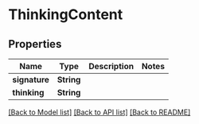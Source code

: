 # ThinkingContent

## Properties
Name | Type | Description | Notes
------------ | ------------- | ------------- | -------------
**signature** | **String** |  | 
**thinking** | **String** |  | 

[[Back to Model list]](../README.md#documentation-for-models) [[Back to API list]](../README.md#documentation-for-api-endpoints) [[Back to README]](../README.md)


